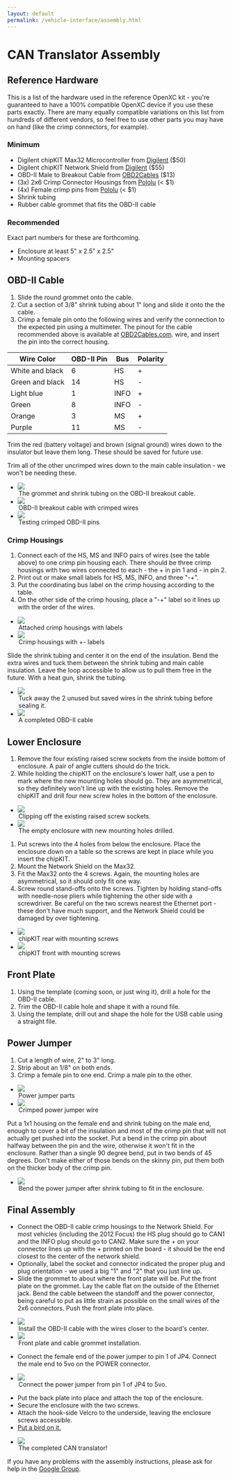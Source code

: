 ```yaml
---
layout: default
permalink: /vehicle-interface/assembly.html
---
```


CAN Translator Assembly
========================

## Reference Hardware

This is a list of the hardware used in the reference OpenXC kit - you're
guaranteed to have a 100% compatible OpenXC device if you use these parts
exactly. There are many equally compatible variations on this list from hundreds
of different vendors, so feel free to use other parts you may have on hand (like
the crimp connectors, for example).

### Minimum

* Digilent chipKIT Max32 Microcontroller from [Digilent][max32] ($50)
* Digilent chipKIT Network Shield from [Digilent][networkshield] ($55)
* OBD-II Male to Breakout Cable from [OBD2Cables][obd2] ($13)
* (3x) 2x6 Crimp Connector Housings from [Pololu][crimpconnectors] (< $1)
* (4x) Female crimp pins from [Pololu][crimppins] (< $1)
* Shrink tubing
* Rubber cable grommet that fits the OBD-II cable

### Recommended

Exact part numbers for these are forthcoming.

* Enclosure at least 5" x 2.5" x 2.5"
* Mounting spacers

## OBD-II Cable

1. Slide the round grommet onto the cable.
2. Cut a section of 3/8" shrink tubing about 1" long and slide it onto the the
   cable.
3. Crimp a female pin onto the following wires and verify the connection to the
   expected pin using a multimeter. The pinout for the cable recommended above
   is available at [OBD2Cables.com](obd2).
   wire, and insert the pin into the correct housing.

<table>
<thead>
<tr><th>Wire Color</th><th>OBD-II Pin</th><th>Bus</th><th>Polarity</th></tr>
</thead>
<tbody>
<tr>
    <td>White and black</td>
    <td>6</td>
    <td>HS</td>
    <td>+</td>
</tr>
<tr>
    <td>Green and black</td>
    <td>14</td>
    <td>HS</td>
    <td>-</td>
</tr>
<tr>
    <td>Light blue</td>
    <td>1</td>
    <td>INFO</td>
    <td>+</td>
</tr>
<tr>
    <td>Green</td>
    <td>8</td>
    <td>INFO</td>
    <td>-</td>
</tr>
<tr>
    <td>Orange</td>
    <td>3</td>
    <td>MS</td>
    <td>+</td>
</tr>
<tr>
    <td>Purple</td>
    <td>11</td>
    <td>MS</td>
    <td>-</td>
</tr>
</tbody>
</table>

Trim the red (battery voltage) and brown (signal ground) wires down to the
insulator but leave them long. These should be saved for future use.

Trim all of the other uncrimped wires down to the main cable insulation - we
won't be needing these.

<ul class="media-grid">
    <li>
        <img src="/images/assembly/openxc-assembly-1.jpg" />
        <legend>The grommet and shrink tubing on the OBD-II breakout cable.</legend>
    </li>
    <li>
        <img src="/images/assembly/openxc-assembly-3.jpg" />
        <legend>OBD-II breakout cable with crimped wires</legend>
    </li>
    <li>
        <img src="/images/assembly/openxc-assembly-2.jpg" />
        <legend>Testing crimped OBD-II pins</legend>
    </li>
</ul>

### Crimp Housings

1. Connect each of the HS, MS and INFO pairs of wires (see the table above) to
   one crimp pin housing each. There should be three crimp housings with two
   wires connected to each - the + in pin 1 and - in pin 2.
2. Print out or make small labels for HS, MS, INFO, and three "-+".
3. Put the coordinating bus label on the crimp housing according to the table.
4. On the other side of the crimp housing, place a "-+" label so it lines up
   with the order of the wires.

<ul class="media-grid">
    <li>
        <img src="/images/assembly/openxc-assembly-4.jpg" />
        <legend>Attached crimp housings with labels</legend>
    </li>
    <li>
        <img src="/images/assembly/openxc-assembly-5.jpg" />
        <legend>Crimp housings with +- labels</legend>
    </li>
</ul>

Slide the shrink tubing and center it on the end of the insulation.  Bend the
extra wires and tuck them between the shrink tubing and main cable insulation.
Leave the loop accessible to allow us to pull them free in the future.  With a
heat gun, shrink the tubing.

<ul class="media-grid">
    <li>
        <img src="/images/assembly/openxc-assembly-6.jpg" />
        <legend>Tuck away the 2 unused but saved wires in the shrink tubing
            before sealing it.</legend>
    </li>
    <li>
        <img src="/images/assembly/openxc-assembly-7.jpg" />
        <legend>A completed OBD-II cable</legend>
    </li>
</ul>

## Lower Enclosure

1. Remove the four existing raised screw sockets from the inside bottom of enclosure.
   A pair of angle cutters should do the trick.
2. While holding the chipKIT on the enclosure's lower half, use a pen to mark
  where the new mounting holes should go. They are asymmetrical, so they
  definitely won't line up with the existing holes. Remove the chipKIT and drill
  four new screw holes in the bottom of the enclosure.

<ul class="media-grid">
    <li>
        <img src="/images/assembly/openxc-assembly-11.jpg"/>
        <legend>Clipping off the existing raised screw sockets.</legend>
    </li>
    <li>
        <img src="/images/assembly/openxc-assembly-12.jpg"/>
        <legend>The empty enclosure with new mounting holes drilled.</legend>
    </li>
</ul>

1. Put screws into the 4 holes from below the enclosure. Place the enclosure
   down on a table so the screws are kept in place while you insert the chipKIT.
2. Mount the Network Shield on the Max32.
3. Fit the Max32 onto the 4 screws. Again, the mounting holes are asymmetrical,
   so it should only fit one way.
4. Screw round stand-offs onto the screws. Tighten by holding stand-offs with
   needle-nose pliers while tightening the other side with a screwdriver. Be
   careful on the two screws nearest the Ethernet port - these don't have much
   support, and the Network Shield could be damaged by over tightening.

<ul class="media-grid">
    <li>
        <img src="/images/assembly/openxc-assembly-14.jpg" />
        <legend>chipKIT rear with mounting screws</legend>
    </li>
    <li>
        <img src="/images/assembly/openxc-assembly-15.jpg" />
        <legend>chipKIT front with mounting screws</legend>
    </li>
</ul>

## Front Plate

1. Using the template (coming soon, or just wing it), drill a hole for the
   OBD-II cable.
2. Trim the OBD-II cable hole and shape it with a round file.
3. Using the template, drill out and shape the hole for the USB cable using a
  straight file.

## Power Jumper

1. Cut a length of wire, 2" to 3" long.
2. Strip about an 1/8" on both ends.
3. Crimp a female pin to one end.  Crimp a male pin to the other.

<ul class="media-grid">
    <li>
        <img src="/images/assembly/openxc-assembly-8.jpg" />
        <legend>Power jumper parts</legend>
    </li>
    <li>
        <img src="/images/assembly/openxc-assembly-9.jpg" />
        <legend>Crimped power jumper wire</legend>
    </li>
</ul>

Put a 1x1 housing on the female end and shrink tubing on the male end, enough to
cover a bit of the insulation and most of the crimp pin that will not actually
get pushed into the socket.  Put a bend in the crimp pin about halfway between
the pin and the wire, otherwise it won't fit in the enclosure. Rather than a
single 90 degree bend, put in two bends of 45 degrees.  Don't make either of
those bends on the skinny pin, put them both on the thicker body of the crimp
pin.

<ul class="media-grid">
    <li>
        <img src="/images/assembly/openxc-assembly-10.jpg" />
        <legend>Bend the power jumper after shrink tubing to fit in the
        enclosure.</legend>
    </li>
</ul>

## Final Assembly

* Connect the OBD-II cable crimp housings to the Network Shield. For most
  vehicles (including the 2012 Focus) the HS plug should go to CAN1 and the INFO
  plug should go to CAN2. Make sure the + on your connector lines up with the +
  printed on the board - it should be the end closest to the center of the
  network shield.
* Optionally, label the socket and connector indicated the proper plug and plug
  orientation - we used a big "1" and "2" that you just line up.
* Slide the grommet to about where the front plate will be.  Put the front plate
  on the grommet. Lay the cable flat on the outside of the Ethernet jack.  Bend
  the cable between the standoff and the power connector, being careful to put
  as little strain as possible on the small wires of the 2x6 connectors.  Push
  the front plate into place.

<ul class="media-grid">
    <li>
        <img src="/images/assembly/openxc-assembly-20.jpg" />
        <legend>Install the OBD-II cable with the wires closer to the board's center.</legend>
    </li>
    <li>
        <img src="/images/assembly/openxc-assembly-18.jpg" />
        <legend>Front plate and cable grommet installation.</legend>
    </li>
</ul>

* Connect the female end of the power jumper to pin 1 of JP4. Connect the male
  end to 5vo on the POWER connector.

<ul class="media-grid">
    <li>
        <img src="/images/assembly/openxc-assembly-17.jpg" />
        <legend>Connect the power jumper from pin 1 of JP4 to 5vo.</legend>
    </li>
</ul>

* Put the back plate into place and attach the top of the enclosure.
* Secure the enclosure with the two screws.
* Attach the hook-side Velcro to the underside, leaving the enclosure screws
  accessible.
* [Put a bird on it.](http://www.putabirdonit.com/)

<ul class="media-grid">
    <li>
        <img src="/images/assembly/openxc-assembly-19.jpg" />
        <legend>The completed CAN translator!</legend>
    </li>
</ul>

If you have any problems with the assembly instructions, please ask for help in
the [Google Group](http://groups.google.com/group/openxc).

[max32]: http://digilentinc.com/Products/Detail.cfm?NavPath=2,892,894&Prod=CHIPKIT-MAX32
[networkshield]: http://digilentinc.com/Products/Detail.cfm?NavPath=2,892,942&Prod=CHIPKIT-NETWORK-SHIELD
[obd2]: http://www.obd2cables.com/products/obd-cables/j1962m-ra-to/cable-j1962m-ra-type-b-to-open-end-6ft.html
[crimpconnectors]: http://www.pololu.com/catalog/product/1914
[crimppins]: http://www.pololu.com/catalog/product/1930
